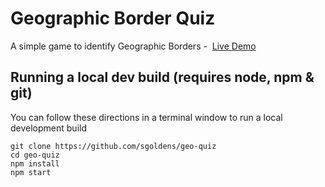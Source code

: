 # Geographic Border Quiz

  A simple game to identify Geographic Borders  -  [Live Demo](https://geo-quiz.herokuapp.com/)

## Running a local dev build (requires node, npm & git) 

  You can follow these directions in a terminal window to run a local development build
  
```
git clone https://github.com/sgoldens/geo-quiz
cd geo-quiz
npm install
npm start
```
